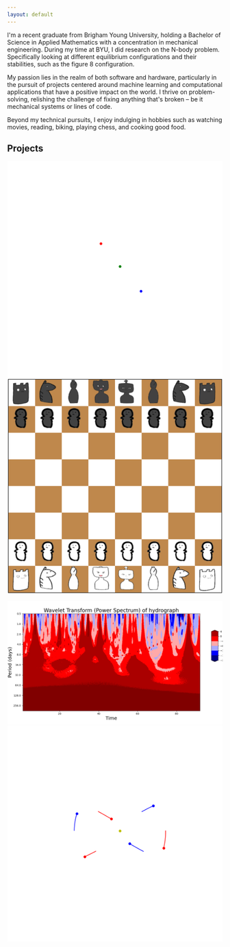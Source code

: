 ```yaml
---
layout: default
---
```



I'm a recent graduate from Brigham Young University, holding a Bachelor of Science
in Applied Mathematics with a concentration in mechanical engineering.
During my time at BYU, I did research on the N-body problem. Specifically looking
at different equilibrium configurations and their stabilities, such as the figure 8
configuration.

My passion lies in the realm of both software and hardware, particularly in the
pursuit of projects centered around machine learning and computational applications
that have a positive impact on the world.
I thrive on problem-solving, relishing the challenge of fixing anything that's broken –
be it mechanical systems or lines of code.

Beyond my technical pursuits, I enjoy indulging in hobbies such as watching movies,
reading, biking, playing chess, and cooking good food.


## Projects
<div class="gif-row">
  <!-- <img src="/assets/images/hiphop.gif" alt="GIF 2"> -->
  <img src="/assets/images/figure8.gif" alt="GIF 3">
  <img src="/assets/images/Chess.png" alt="GIF 1">
</div>

<p></p>
<div class="gif-row">
  <img src="/assets/images/stream.png" alt="GIF 1">
  <img src="/assets/images/hiphop.gif" alt="GIF 2">
</div>
